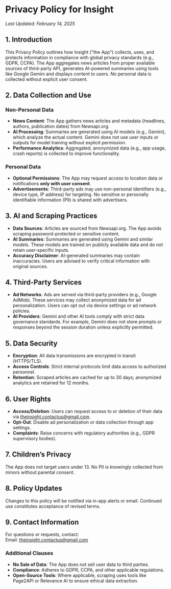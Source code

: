 # Privacy Policy for Insight 
*Last Updated: February 14, 2025*  

## **1. Introduction**  
This Privacy Policy outlines how Insight ("the App") collects, uses, and protects information in compliance with global privacy standards (e.g., GDPR, CCPA). The App aggregates news articles from proper available sources of third-party API, generates AI-powered summaries using tools like Google Gemini and displays content to users. No personal data is collected without explicit user consent.  

## **2. Data Collection and Use**  
### **Non-Personal Data**  
- **News Content**: The App gathers news articles and metadata (headlines, authors, publication dates) from Newsapi.org.  
- **AI Processing**: Summaries are generated using AI models (e.g., Gemini), which analyze the actual content. Gemini does not use user inputs or outputs for model training without explicit permission.  
- **Performance Analytics**: Aggregated, anonymized data (e.g., app usage, crash reports) is collected to improve functionality.  

### **Personal Data**  
- **Optional Permissions**: The App may request access to location data or notifications **only with user consent**.  
- **Advertisements**: Third-party ads may use non-personal identifiers (e.g., device type, IP address) for targeting. No sensitive or personally identifiable information (PII) is shared with advertisers.  

## **3. AI and Scraping Practices**  
- **Data Sources**: Articles are sourced from Newsapi.org. The App avoids scraping password-protected or sensitive content.  
- **AI Summaries**: Summaries are generated using Gemini and similar models. These models are trained on publicly available data and do not retain user-specific inputs.  
- **Accuracy Disclaimer**: AI-generated summaries may contain inaccuracies. Users are advised to verify critical information with original sources.  

## **4. Third-Party Services**  
- **Ad Networks**: Ads are served via third-party providers (e.g., Google AdMob). These services may collect anonymized data for ad personalization. Users can opt out via device settings or ad network policies.  
- **AI Providers**: Gemini and other AI tools comply with strict data governance standards. For example, Gemini does not store prompts or responses beyond the session duration unless explicitly permitted.  

## **5. Data Security**  
- **Encryption**: All data transmissions are encrypted in transit (HTTPS/TLS).  
- **Access Controls**: Strict internal protocols limit data access to authorized personnel.  
- **Retention**: Scraped articles are cached for up to 30 days; anonymized analytics are retained for 12 months.  

## **6. User Rights**  
- **Access/Deletion**: Users can request access to or deletion of their data via theinsight.contactus@gmail.com.  
- **Opt-Out**: Disable ad personalization or data collection through app settings.  
- **Complaints**: Raise concerns with regulatory authorities (e.g., GDPR supervisory bodies).  

## **7. Children’s Privacy**  
The App does not target users under 13. No PII is knowingly collected from minors without parental consent.  

## **8. Policy Updates**  
Changes to this policy will be notified via in-app alerts or email. Continued use constitutes acceptance of revised terms.  

## **9. Contact Information**  
For questions or requests, contact:    
Email: theinsight.contactus@gmail.com 

### **Additional Clauses**  
- **No Sale of Data**: The App does not sell user data to third parties.  
- **Compliance**: Adheres to GDPR, CCPA, and other applicable regulations.  
- **Open-Source Tools**: Where applicable, scraping uses tools like Page2API or Relevance AI to ensure ethical data extraction.  
